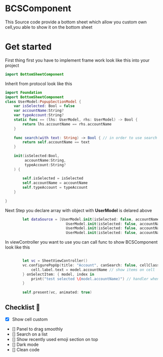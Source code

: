 # BCSComponent 
This Source code provide a bottom sheet which allow you custom own cell,you able to  show it on the bottom sheet 
# Get started 
First thing first you have to implement frame work look like this into your project 
```swift
import BottomSheetComponent

```
Inherit from protocol look like this 
``` swift 
import Foundation
import BottomSheetComponent
class UserModel:PopupSectionModel {
    var isSelected: Bool = false
    var accountName:String?
    var typeAccount:String?
    static func == (lhs: UserModel, rhs: UserModel) -> Bool {
        return lhs.accountName == rhs.accountName
    }
    
    func search(with text: String) -> Bool { // in order to use search func 
        return self.accountName == text
    }
    
    init(isSelected:Bool,
         accountName:String,
         typeAccount:String?
    ) {
        
        self.isSelected = isSelected
        self.accountName = accountName 
        self.typeAccount = typeAccount
    }
    
}
``` 

Next Step you declare array with object with **UserModel** is delared above 

``` swift 
        let dataSource = [UserModel.init(isSelected: false, accountName: "1010102002", typeAccount: "test"),
                            UserModel.init(isSelected: false, accountName: "1010102002", typeAccount: "test"),
                            UserModel.init(isSelected: false, accountName: "1010102002", typeAccount: "test"),
                            UserModel.init(isSelected: false, accountName: "1010102002", typeAccount: "test")]
````

In viewController you want to use you can call func to show BCSComponent look like this 

``` swift 
     
        let vc = SheetViewController()
        vc.configurePopUp(title: "Account", canSearch: false, cellClass:BillSimpleCell.self , dataSource: dataSource) { [weak self] cell, model, index in
            cell.label.text = model.accountName // show items on cell 
        } onSelectItem: { model, index in
            print("test selected \(model.accountName)") // handler when you select item on the list 
        }
        
        self.present(vc, animated: true)


```


## Checklist 🎯
- [x] Show cell custom 
- [] Panel to drag smoothly
- [] Search on a list 
- [] Show recently used emoji section on top
- [] Dark mode
- [] Clean code




